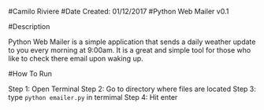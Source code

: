#Camilo Riviere
#Date Created: 01/12/2017
#Python Web Mailer v0.1
<br>



#Description
<br>

Python Web Mailer is a simple application that sends a daily weather update to you every morning at 9:00am. It is a great and simple tool for those who like to check there email upon waking up.



#How To Run
<br>

Step 1: Open Terminal
Step 2: Go to directory where files are located
Step 3: type `python emailer.py` in termimal
Step 4: Hit enter
